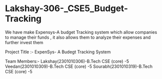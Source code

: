 # Lakshay-306-_CSE5_Budget-Tracking
We have make Expensys-A budget Tracking system which allow companies to manage their funds , it also allows them to analyze their expenses and further invest them

Project Title :- ExpenSys- A Budegt Tracking System

Team Members:-
Lakshay(2301010306)-B.Tech CSE (core) -5
Veedan(2301010309)-B.Tech CSE (core) -5
Sourabh(2301010319)-B.Tech CSE (core) -5
